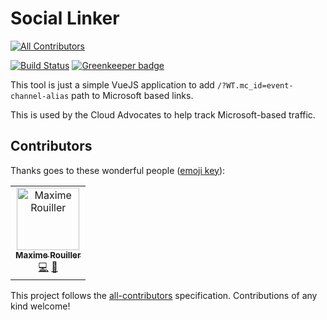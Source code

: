 # Social Linker 
[![All Contributors](https://img.shields.io/badge/all_contributors-1-orange.svg?style=flat-square)](#contributors)

[![Build Status](https://dev.azure.com/shayneboyer/social-linker/_apis/build/status/spboyer.social-linker?branchName=master)](https://dev.azure.com/shayneboyer/social-linker/_build/latest?definitionId=2&branchName=master) [![Greenkeeper badge](https://badges.greenkeeper.io/spboyer/social-linker.svg)](https://greenkeeper.io/)

This tool is just a simple VueJS application to add `/?WT.mc_id=event-channel-alias` path to Microsoft based links.

This is used by the Cloud Advocates to help track Microsoft-based traffic.

## Contributors

Thanks goes to these wonderful people ([emoji key](https://allcontributors.org/docs/en/emoji-key)):

<!-- ALL-CONTRIBUTORS-LIST:START - Do not remove or modify this section -->
<!-- prettier-ignore -->
<table><tr><td align="center"><a href="https://blog.maximerouiller.com"><img src="https://avatars1.githubusercontent.com/u/209384?v=4" width="100px;" alt="Maxime Rouiller"/><br /><sub><b>Maxime Rouiller</b></sub></a><br /><a href="https://github.com/spboyer/social-linker/commits?author=MaximRouiller" title="Code">💻</a> <a href="#ideas-MaximRouiller" title="Ideas, Planning, & Feedback">🤔</a></td></tr></table>

<!-- ALL-CONTRIBUTORS-LIST:END -->

This project follows the [all-contributors](https://github.com/all-contributors/all-contributors) specification. Contributions of any kind welcome!